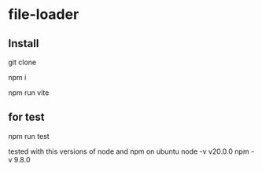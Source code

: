 # file-loader

## Install


git clone

npm i

npm run vite

## for test 

npm run test

tested with this versions of node and npm on ubuntu 
node -v v20.0.0
npm -v 9.8.0
